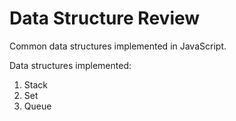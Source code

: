 # Data Structure Review
Common data structures implemented in JavaScript.

Data structures implemented:
1. Stack
2. Set
3. Queue
